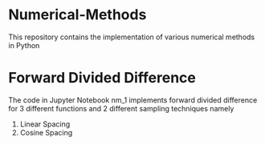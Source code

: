 # Numerical-Methods
This repository contains the implementation of various numerical methods in Python
# Forward Divided Difference
The code in Jupyter Notebook nm_1 implements forward divided difference for 3 different functions and 2 different sampling techniques namely
1) Linear Spacing
2) Cosine Spacing
